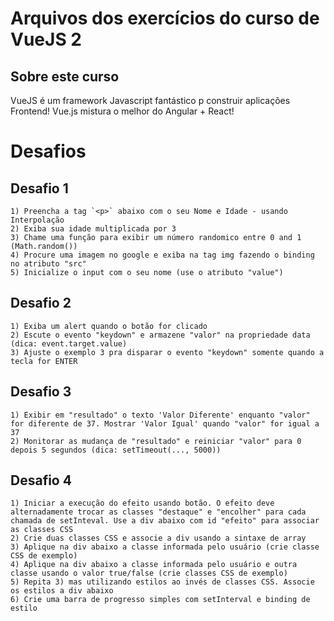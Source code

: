 # Arquivos dos exercícios do curso de VueJS 2

## Sobre este curso

VueJS é um framework Javascript fantástico p construir aplicações Frontend! Vue.js mistura o melhor do Angular + React!

# Desafios

## Desafio 1
    1) Preencha a tag `<p>` abaixo com o seu Nome e Idade - usando Interpolação  
    2) Exiba sua idade multiplicada por 3   
    3) Chame uma função para exibir um número randomico entre 0 and 1 (Math.random())    
    4) Procure uma imagem no google e exiba na tag img fazendo o binding no atributo "src"    
    5) Inicialize o input com o seu nome (use o atributo "value")

## Desafio 2
    1) Exiba um alert quando o botão for clicado
    2) Escute o evento "keydown" e armazene "valor" na propriedade data (dica: event.target.value)
    3) Ajuste o exemplo 3 pra disparar o evento "keydown" somente quando a tecla for ENTER

## Desafio 3
    1) Exibir em "resultado" o texto 'Valor Diferente' enquanto "valor" for diferente de 37. Mostrar 'Valor Igual' quando "valor" for igual a 37
    2) Monitorar as mudança de "resultado" e reiniciar "valor" para 0 depois 5 segundos (dica: setTimeout(..., 5000))

## Desafio 4
    1) Iniciar a execução do efeito usando botão. O efeito deve alternadamente trocar as classes "destaque" e "encolher" para cada chamada de setInteval. Use a div abaixo com id "efeito" para associar as classes CSS
    2) Crie duas classes CSS e associe a div usando a sintaxe de array
    3) Aplique na div abaixo a classe informada pelo usuário (crie classe CSS de exemplo)
    4) Aplique na div abaixo a classe informada pelo usuário e outra classe usando o valor true/false (crie classes CSS de exemplo)
    5) Repita 3) mas utilizando estilos ao invés de classes CSS. Associe os estilos a div abaixo
    6) Crie uma barra de progresso simples com setInterval e binding de estilo